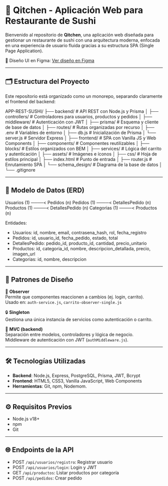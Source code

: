 
# 🍣 Qitchen - Aplicación Web para Restaurante de Sushi

Bienvenido al repositorio de **Qitchen**, una aplicación web diseñada para gestionar un restaurante de sushi con una arquitectura moderna, enfocada en una experiencia de usuario fluida gracias a su estructura SPA (Single Page Application).  

🔗 Diseño UI en Figma: [Ver diseño en Figma](https://www.figma.com/design/VkCxnTC1OaLEefSAEGOS8r/Restautant-Sushi?node-id=3220-239&m=dev)

---

## 🗂 Estructura del Proyecto

Este repositorio está organizado como un monorepo, separando claramente el frontend del backend:

APP-REST-SUSHI/
├── backend/                # API REST con Node.js y Prisma
│   ├── controllers/        # Controladores para usuarios, productos y pedidos
│   ├── middleware/         # Autenticación con JWT
│   ├── prisma/             # Esquema y cliente de base de datos
│   ├── routes/             # Rutas organizadas por recurso
│   ├── .env                # Variables de entorno
│   ├── db.js               # Inicialización de Prisma
│   └── server.js           # Servidor Express
│
├── frontend/               # SPA con Vanilla JS y Web Components
│   ├── components/         # Componentes reutilizables
│   ├── blocks/             # Estilos organizados con BEM
│   ├── services/           # Lógica del carrito y autenticación
│   ├── assets/             # Imágenes e íconos
│   ├── css/                # Hoja de estilos principal
│   ├── index.html          # Punto de entrada
│   ├── router.js           # Enrutamiento SPA
│   └── schema_design/      # Diagrama de la base de datos
│
└── .gitignore

---

## 🧩 Modelo de Datos (ERD)

Usuarios (1) ────< Pedidos (n)
Pedidos (1) ────< DetallesPedido (n)
Productos (1) ────< DetallesPedido (n)
Categorias (1) ────< Productos (n)

Entidades:
- Usuarios: id, nombre, email, contrasena_hash, rol, fecha_registro
- Pedidos: id, usuario_id, fecha_pedido, estado, total
- DetallesPedido: pedido_id, producto_id, cantidad, precio_unitario
- Productos: id, categoria_id, nombre, descripcion_detallada, precio, imagen_url
- Categorias: id, nombre, descripcion

---

## 🧠 Patrones de Diseño

🔄 **Observer**  
Permite que componentes reaccionen a cambios (ej. login, carrito).  
Usado en: `auth-service.js`, `carrito-observer-single.js`

🔒 **Singleton**  
Gestiona una única instancia de servicios como autenticación o carrito.

🧱 **MVC (backend)**  
Separación entre modelos, controladores y lógica de negocio.  
Middleware de autenticación con JWT (`authMiddleware.js`).

---

## 🛠 Tecnologías Utilizadas

- **Backend**: Node.js, Express, PostgreSQL, Prisma, JWT, Bcrypt
- **Frontend**: HTML5, CSS3, Vanilla JavaScript, Web Components
- **Herramientas**: Git, npm, Nodemom.

---

## ⚙️ Requisitos Previos

- Node.js v18+
- npm
- Git

---



## 🌐 Endpoints de la API

- POST `/api/usuarios/registro`: Registrar usuario
- POST `/api/usuarios/login`: Login y JWT
- GET `/api/productos`: Listar productos por categoría
- POST `/api/pedidos`: Crear pedido 

